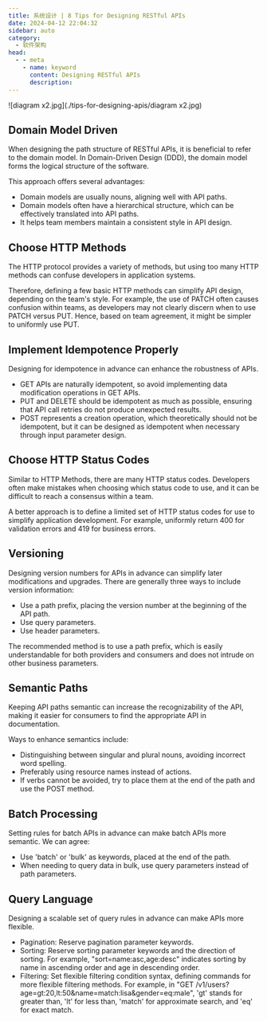```yaml
---
title: 系统设计 | 8 Tips for Designing RESTful APIs
date: 2024-04-12 22:04:32
sidebar: auto
category: 
  - 软件架构
head:
  - - meta
    - name: keyword
      content: Designing RESTful APIs
      description: 
---
```


![diagram x2.jpg](./tips-for-designing-apis/diagram x2.jpg)

## Domain Model Driven

When designing the path structure of RESTful APIs, it is beneficial to refer to the domain model. In Domain-Driven Design (DDD), the domain model forms the logical structure of the software.

This approach offers several advantages:

- Domain models are usually nouns, aligning well with API paths.
- Domain models often have a hierarchical structure, which can be effectively translated into API paths.
- It helps team members maintain a consistent style in API design.

## Choose HTTP Methods

The HTTP protocol provides a variety of methods, but using too many HTTP methods can confuse developers in application systems.

Therefore, defining a few basic HTTP methods can simplify API design, depending on the team's style. For example, the use of PATCH often causes confusion within teams, as developers may not clearly discern when to use PATCH versus PUT. Hence, based on team agreement, it might be simpler to uniformly use PUT.

## Implement Idempotence Properly

Designing for idempotence in advance can enhance the robustness of APIs.

- GET APIs are naturally idempotent, so avoid implementing data modification operations in GET APIs.
- PUT and DELETE should be idempotent as much as possible, ensuring that API call retries do not produce unexpected results.
- POST represents a creation operation, which theoretically should not be idempotent, but it can be designed as idempotent when necessary through input parameter design.

## Choose HTTP Status Codes

Similar to HTTP Methods, there are many HTTP status codes. Developers often make mistakes when choosing which status code to use, and it can be difficult to reach a consensus within a team.

A better approach is to define a limited set of HTTP status codes for use to simplify application development. For example, uniformly return 400 for validation errors and 419 for business errors.

## Versioning

Designing version numbers for APIs in advance can simplify later modifications and upgrades. There are generally three ways to include version information:

- Use a path prefix, placing the version number at the beginning of the API path.
- Use query parameters.
- Use header parameters.

The recommended method is to use a path prefix, which is easily understandable for both providers and consumers and does not intrude on other business parameters.

## Semantic Paths

Keeping API paths semantic can increase the recognizability of the API, making it easier for consumers to find the appropriate API in documentation.

Ways to enhance semantics include:

- Distinguishing between singular and plural nouns, avoiding incorrect word spelling.
- Preferably using resource names instead of actions.
- If verbs cannot be avoided, try to place them at the end of the path and use the POST method.

## Batch Processing

Setting rules for batch APIs in advance can make batch APIs more semantic. We can agree:

- Use 'batch' or 'bulk' as keywords, placed at the end of the path.
- When needing to query data in bulk, use query parameters instead of path parameters.

## Query Language

Designing a scalable set of query rules in advance can make APIs more flexible.

- Pagination: Reserve pagination parameter keywords.
- Sorting: Reserve sorting parameter keywords and the direction of sorting. For example, "sort=name:asc,age:desc" indicates sorting by name in ascending order and age in descending order.
- Filtering: Set flexible filtering condition syntax, defining commands for more flexible filtering methods. For example, in "GET /v1/users?age=gt:20,lt:50&name=match:lisa&gender=eq:male", 'gt' stands for greater than, 'lt' for less than, 'match' for approximate search, and 'eq' for exact match.